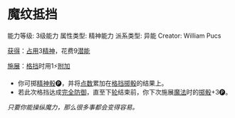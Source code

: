 # 魔纹抵挡

能力等级: 3级能力
属性类型: 精神能力
派系类型: 异能
Creator: William Pucs

<aside>

[获得](https://www.notion.so/1b3d619a067b8027ba38e2c1caf9d84b?pvs=21)：[占用](https://www.notion.so/1b3d619a067b8028a794de6ceed96ec0?pvs=21)3[精神](https://www.notion.so/1b3d619a067b800a8da5d96dd60be2b1?pvs=21)，花费9[潜能](https://www.notion.so/1b3d619a067b80c2bdb4c721adc30021?pvs=21)

</aside>

<aside>

[施展](https://www.notion.so/1b3d619a067b80f38dccf027f026b32f?pvs=21)：[格挡](https://www.notion.so/1b4d619a067b803faa0fe2c3dd8fedee?pvs=21)时用1⚡️[附加](https://www.notion.so/1b3d619a067b808aba32f87c5cab4efb?pvs=21)

- 你可掷[精神骰](https://www.notion.so/1b3d619a067b80a8a9ffef3e0057db9d?pvs=21)🅟，并将[点数](https://www.notion.so/1b3d619a067b806ebe79e7eaae471228?pvs=21)累加在[格挡](https://www.notion.so/1b4d619a067b803faa0fe2c3dd8fedee?pvs=21)[掷骰](https://www.notion.so/1b3d619a067b80f89c53e38483e535c4?pvs=21)的结果上。
- 若此次格挡达成[完全防御](https://www.notion.so/1b7d619a067b80b7b464fd2db51e3807?pvs=21)，直至下[轮](https://www.notion.so/1b3d619a067b80aeb62df5a99bfb8a82?pvs=21)结束前，你下次施展[魔法](https://www.notion.so/1b3d619a067b80b3bb79dfeb34f69bbc?pvs=21)时的[掷骰](https://www.notion.so/1b3d619a067b80f89c53e38483e535c4?pvs=21)+3🅟。
</aside>

*只要你能操纵魔力，那么很多事都会变得容易。*